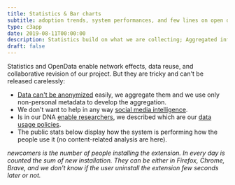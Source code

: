 ```yaml
---
title: Statistics & Bar charts
subtitle: adoption trends, system performances, and few lines on open data
type: c3app
date: 2019-08-11T00:00:00
description: Statistics build on what we are collecting; Aggregated information to keep in check our system and our relevance
draft: false
---
```


Statistics and OpenData enable network effects, data reuse, and collaborative revision of our project. But they are tricky and can't be released carelessly:

* [Data can't be anonymized](https://www.theguardian.com/technology/2019/jul/23/anonymised-data-never-be-anonymous-enough-study-finds) easily, we aggregate them and we use only non-personal metadata to develop the aggregation.
* We don't want to help in any way [social media intelligence](https://responsibledata.io/social-media-intelligence-the-wayward-child-of-open-source-intelligence/).
* Is in our DNA [enable researchers](/data-activism), we described which are our [data usage policies](/what-we-collect).
* The public stats below display how the system is performing how the people use it (no content-related analysis are here).

<!-- the graphs are appended in the 'div'. the ID #impression-graph is referenced in hugo-theme-trex/layouts/c3app/single.html -->
_newcomers is the number of people installing the extension. In every day is counted the sum of new installation. They can be either in Firefox, Chrome, Brave, and we don't know if the user uninstall the extension few seconds later or not._
<div id="newcomers-graph" class="c3graph"></div>

<div id="contribution-graph" class="c3graph"></div>

